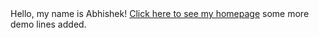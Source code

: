 <html>

<head>
  <title>Home</title>
</head>

<body>
  Hello, my name is Abhishek!
  <a href="index.html">Click here to see my homepage</a>
  some more demo lines added.
</body>

</html>
